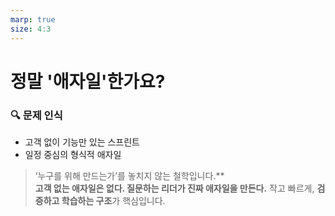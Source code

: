 ```yaml
---
marp: true
size: 4:3
---
```


# 정말 '애자일'한가요?

### 🔍 문제 인식
- 고객 없이 기능만 있는 스프린트
- 일정 중심의 형식적 애자일

> ‘누구를 위해 만드는가’를 놓치지 않는 철학입니다.**  
> **고객 없는 애자일은 없다. 질문하는 리더가 진짜 애자일을 만든다.**
> 작고 빠르게, **검증하고 학습하는 구조**가 핵심입니다.

